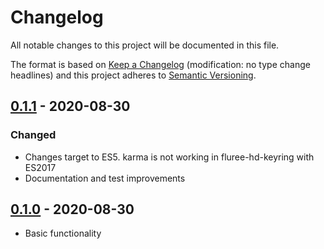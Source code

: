 # Changelog

All notable changes to this project will be documented in this file.

The format is based on [Keep a Changelog](http://keepachangelog.com/en/1.0.0/)
(modification: no type change headlines) and this project adheres to
[Semantic Versioning](http://semver.org/spec/v2.0.0.html).

## [0.1.1] - 2020-08-30

### Changed

- Changes target to ES5. karma is not working in fluree-hd-keyring with ES2017
- Documentation and test improvements

## [0.1.0] - 2020-08-30

- Basic functionality

[0.1.1]: https://github.com/StylusFrost/fluree-simple-keyring/compare/v0.1.0...v0.1.1
[0.1.0]: https://github.com/StylusFrost/fluree-simple-keyring/releases/v0.1.0
